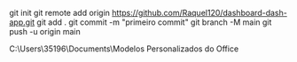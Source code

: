 git init
git remote add origin https://github.com/Raquel120/dashboard-dash-app.git
git add .
git commit -m "primeiro commit"
git branch -M main
git push -u origin main

C:\Users\35196\Documents\Modelos Personalizados do Office



